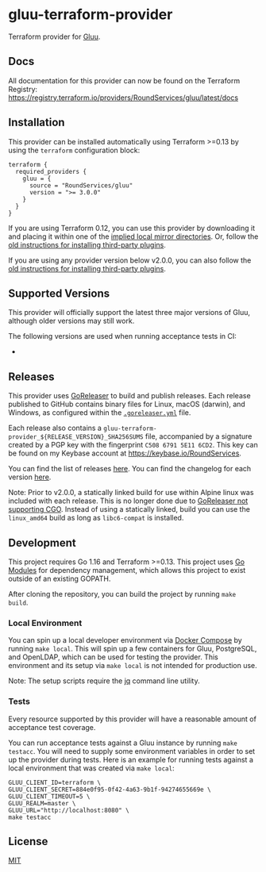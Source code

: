 # gluu-terraform-provider

Terraform provider for [Gluu](https://gluu.org/).

## Docs

All documentation for this provider can now be found on the Terraform Registry: https://registry.terraform.io/providers/RoundServices/gluu/latest/docs

## Installation

This provider can be installed automatically using Terraform >=0.13 by using the `terraform` configuration block:

```hcl
terraform {
  required_providers {
    gluu = {
      source = "RoundServices/gluu"
      version = ">= 3.0.0"
    }
  }
}
```

If you are using Terraform 0.12, you can use this provider by downloading it and placing it within
one of the [implied local mirror directories](https://www.terraform.io/docs/commands/cli-config.html#implied-local-mirror-directories).
Or, follow the [old instructions for installing third-party plugins](https://www.terraform.io/docs/configuration-0-11/providers.html#third-party-plugins).

If you are using any provider version below v2.0.0, you can also follow the [old instructions for installing third-party plugins](https://www.terraform.io/docs/configuration-0-11/providers.html#third-party-plugins).

## Supported Versions

This provider will officially support the latest three major versions of Gluu, although older versions may still work.

The following versions are used when running acceptance tests in CI:

-

## Releases

This provider uses [GoReleaser](https://goreleaser.com/) to build and publish releases. Each release published to GitHub
contains binary files for Linux, macOS (darwin), and Windows, as configured within the [`.goreleaser.yml`](https://github.com/RoundServices/gluu-terraform-provider/blob/master/.goreleaser.yml)
file.

Each release also contains a `gluu-terraform-provider_${RELEASE_VERSION}_SHA256SUMS` file, accompanied by a signature
created by a PGP key with the fingerprint `C508 6791 5E11 6CD2`. This key can be found on my Keybase account at https://keybase.io/RoundServices.

You can find the list of releases [here](https://github.com/RoundServices/gluu-terraform-provider/releases).
You can find the changelog for each version [here](https://github.com/RoundServices/gluu-terraform-provider/blob/master/CHANGELOG.md).

Note: Prior to v2.0.0, a statically linked build for use within Alpine linux was included with each release. This is no longer
done due to [GoReleaser not supporting CGO](https://goreleaser.com/limitations/cgo/). Instead of using a statically linked,
build you can use the `linux_amd64` build as long as `libc6-compat` is installed.

## Development

This project requires Go 1.16 and Terraform >=0.13.
This project uses [Go Modules](https://github.com/golang/go/wiki/Modules) for dependency management, which allows this project to exist outside of an existing GOPATH.

After cloning the repository, you can build the project by running `make build`.

### Local Environment

You can spin up a local developer environment via [Docker Compose](https://docs.docker.com/compose/) by running `make local`.
This will spin up a few containers for Gluu, PostgreSQL, and OpenLDAP, which can be used for testing the provider.
This environment and its setup via `make local` is not intended for production use.

Note: The setup scripts require the [jq](https://stedolan.github.io/jq/) command line utility.

### Tests

Every resource supported by this provider will have a reasonable amount of acceptance test coverage.

You can run acceptance tests against a Gluu instance by running `make testacc`. You will need to supply some environment
variables in order to set up the provider during tests. Here is an example for running tests against a local environment
that was created via `make local`:

```
GLUU_CLIENT_ID=terraform \
GLUU_CLIENT_SECRET=884e0f95-0f42-4a63-9b1f-94274655669e \
GLUU_CLIENT_TIMEOUT=5 \
GLUU_REALM=master \
GLUU_URL="http://localhost:8080" \
make testacc
```

## License

[MIT](https://github.com/RoundServices/gluu-terraform-provider/blob/master/LICENSE)
